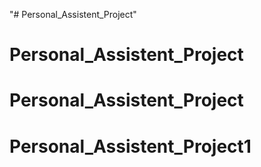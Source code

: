 "# Personal_Assistent_Project" 
# Personal_Assistent_Project
# Personal_Assistent_Project
# Personal_Assistent_Project1
